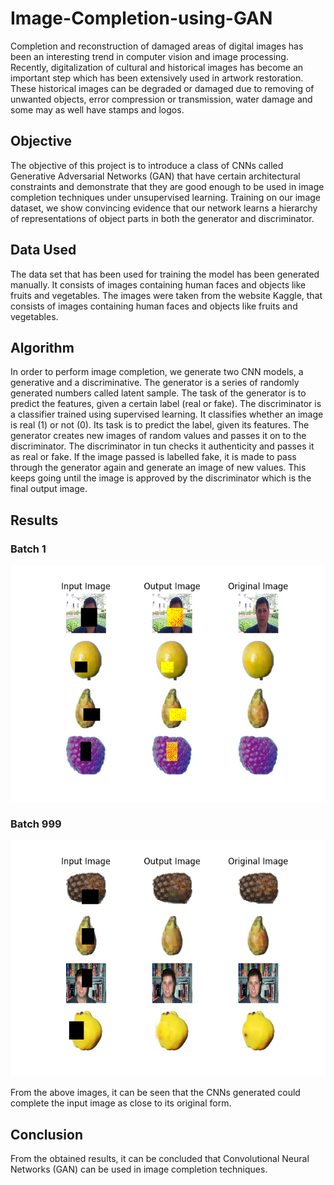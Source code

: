 # Image-Completion-using-GAN
Completion and reconstruction of damaged areas of digital images has been an interesting trend in computer vision and image processing. Recently, digitalization of cultural and historical images has become an important step which has been extensively used in artwork restoration. These historical images can be degraded or damaged due to removing of unwanted objects, error compression or transmission, water damage and some may as well have stamps and logos.

## Objective
The objective of this project is to introduce a class of CNNs called Generative Adversarial Networks (GAN) that have certain architectural constraints and demonstrate that they are good enough to be used in image completion techniques under unsupervised learning. Training on our image dataset, we show convincing evidence that our network learns a hierarchy of representations of object parts in both the generator and discriminator.

## Data Used
The data set that has been used for training the model has been generated manually. It consists of images containing human faces and objects like fruits and vegetables. The images were taken from the website Kaggle, that consists of images containing human faces and objects like fruits and vegetables.

## Algorithm
In order to perform image completion, we generate two CNN models, a generative and a discriminative. The generator is a series of randomly generated numbers called latent sample. The task of the generator is to predict the features, given a certain label (real or fake). The discriminator is a classifier trained using supervised learning. It classifies whether an image is real (1) or not (0). Its task is to predict the label, given its features. The generator creates new images of random values and passes it on to the discriminator. The discriminator in tun checks it authenticity and passes it as real or fake. If the image passed is labelled fake, it is made to pass through the generator again and generate an image of new values. This keeps going until the image is approved by the discriminator which is the final output image.

## Results
### Batch 1 
![alt text](https://github.com/SahibnoorSinghChahal/Image-Completion-using-GAN/blob/master/img/Batch_1.png)

### Batch 999
![alt text](https://github.com/SahibnoorSinghChahal/Image-Completion-using-GAN/blob/master/img/Batch_999.png)

From the above images, it can be seen that the CNNs generated could complete the input image as close to its original form.

## Conclusion
From the obtained results, it can be concluded that Convolutional Neural Networks (GAN) can be used in image completion techniques.
